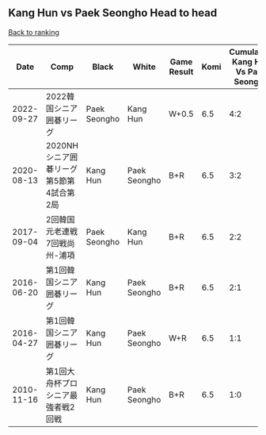 ## Kang Hun vs Paek Seongho Head to head

[Back to ranking](../../index.md)




| **Date** | **Comp** | **Black** | **White** | **Game Result** | **Komi** | **Cumulative Kang Hun Vs Paek Seongho** | **Kang Hun Streak** | **Paek Seongho Streak** | 
| --- | --- | --- | --- | --- | --- | --- | --- | --- |
| 2022-09-27 | 2022韓国シニア囲碁リーグ | Paek Seongho | Kang Hun | W+0.5 | 6.5 | 4:2 | 2 | 0 | 
| 2020-08-13 | 2020NHシニア囲碁リーグ第5節第4試合第2局 | Kang Hun | Paek Seongho | B+R | 6.5 | 3:2 | 1 | 0 | 
| 2017-09-04 | 2回韓国元老連戦7回戦尚州-浦項 | Paek Seongho | Kang Hun | B+R | 6.5 | 2:2 | 0 | 1 | 
| 2016-06-20 | 第1回韓国シニア囲碁リーグ | Kang Hun | Paek Seongho | B+R | 6.5 | 2:1 | 1 | 0 | 
| 2016-04-27 | 第1回韓国シニア囲碁リーグ | Kang Hun | Paek Seongho | W+R | 6.5 | 1:1 | 0 | 1 | 
| 2010-11-16 | 第1回大舟杯プロシニア最強者戦2回戦 | Kang Hun | Paek Seongho | B+R | 6.5 | 1:0 | 1 | 0 |




